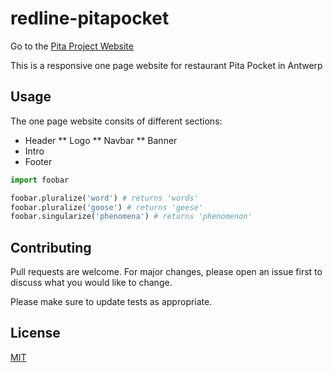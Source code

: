 # redline-pitapocket

Go to the [Pita Project Website](https://nicplackle.github.io/redline-pitapocket)


This is a responsive one page website for restaurant Pita Pocket in Antwerp

## Usage

The one page website consits of different sections:
* Header
** Logo
** Navbar
** Banner
* Intro
* Footer
```python
import foobar

foobar.pluralize('word') # returns 'words'
foobar.pluralize('goose') # returns 'geese'
foobar.singularize('phenomena') # returns 'phenomenon'
```

## Contributing
Pull requests are welcome. For major changes, please open an issue first to discuss what you would like to change.

Please make sure to update tests as appropriate.

## License
[MIT](https://choosealicense.com/licenses/mit/)
